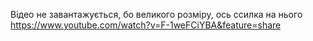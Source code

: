 Відео не завантажується, бо великого розміру, ось ссилка на нього https://www.youtube.com/watch?v=F-1weFCiYBA&feature=share

